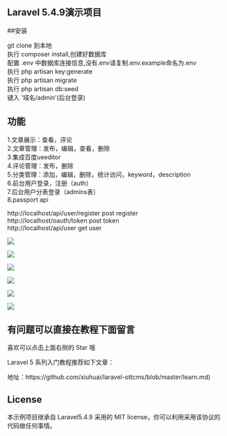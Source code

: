  

## Laravel 5.4.9演示项目

  
##安装

git clone 到本地<br>
执行 composer install,创建好数据库<br>
配置 .env 中数据库连接信息,没有.env请复制.env.example命名为.env<br>
执行 php artisan key:generate<br>
执行 php artisan migrate<br>
执行 php artisan db:seed<br>
键入 '域名/admin'(后台登录)<br>
## 功能
1.文章展示：查看，评论<br>
2.文章管理：发布，编辑，查看，删除<br>
3.集成百度ueeditor<br>
4.评论管理：发布，删除<br>
5.分类管理：添加，编辑，删除，统计访问，keyword，description<br>
6.前台用户登录，注册（auth）<br>
7.后台用户分表登录（admins表）<br>
8.passport api<br>
<p>http://localhost/api/user/register post register<br>
http://localhost/oauth/token       post token<br>
http://localhost/api/user          get user</p>

<p><img src=https://github.com/xiuhuai/laravel-ottcms/blob/master/help/1.png ></p>
<p><img src=https://github.com/xiuhuai/laravel-ottcms/blob/master/help/2.png ></p>
<p><img src=https://github.com/xiuhuai/laravel-ottcms/blob/master/help/3.png ></p>
<p><img src=https://github.com/xiuhuai/laravel-ottcms/blob/master/help/4.png ></p>
<p><img src=https://github.com/xiuhuai/laravel-ottcms/blob/master/help/passport1.png ></p>
<p><img src=https://github.com/xiuhuai/laravel-ottcms/blob/master/help/passport1.png ></p>

## 有问题可以直接在教程下面留言

喜欢可以点击上面右侧的 Star 哦

Laravel 5 系列入门教程推荐如下文章：
 

<p>地址：https://github.com/xiuhuai/laravel-ottcms/blob/master/learn.md)</p>
</article>
  </div>
</blockquote>

 

## License

本示例项目继承自 Laravel5.4.9 采用的 MIT license，你可以利用采用该协议的代码做任何事情。

